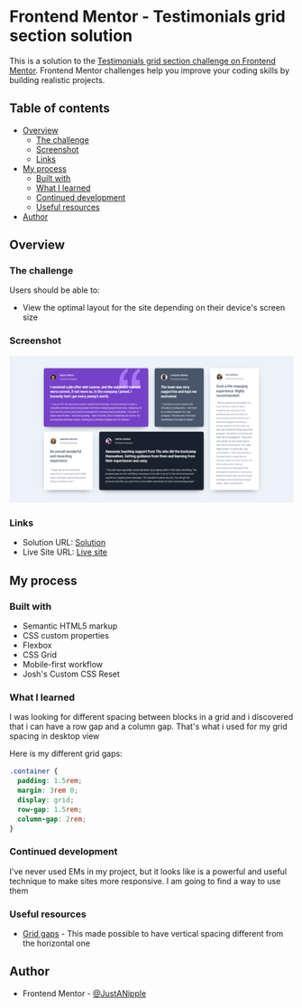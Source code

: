 # Frontend Mentor - Testimonials grid section solution

This is a solution to the [Testimonials grid section challenge on Frontend Mentor](https://www.frontendmentor.io/challenges/testimonials-grid-section-Nnw6J7Un7). Frontend Mentor challenges help you improve your coding skills by building realistic projects. 

## Table of contents

- [Overview](#overview)
  - [The challenge](#the-challenge)
  - [Screenshot](#screenshot)
  - [Links](#links)
- [My process](#my-process)
  - [Built with](#built-with)
  - [What I learned](#what-i-learned)
  - [Continued development](#continued-development)
  - [Useful resources](#useful-resources)
- [Author](#author)

## Overview

### The challenge

Users should be able to:

- View the optimal layout for the site depending on their device's screen size

### Screenshot

![](screenshot.png)

### Links

- Solution URL: [Solution](https://github.com/JustANipple/testimonials-grid-section/blob/master/style.css)
- Live Site URL: [Live site](https://justanipple.github.io/testimonials-grid-section/)

## My process

### Built with

- Semantic HTML5 markup
- CSS custom properties
- Flexbox
- CSS Grid
- Mobile-first workflow
- Josh's Custom CSS Reset

### What I learned

I was looking for different spacing between blocks in a grid and i discovered that i can have a row gap and a column gap. That's what i used for my grid spacing in desktop view

Here is my different grid gaps:

```css
.container {
  padding: 1.5rem;
  margin: 3rem 0;
  display: grid;
  row-gap: 1.5rem;
  column-gap: 2rem;
}
```

### Continued development

I've never used EMs in my project, but it looks like is a powerful and useful technique to make sites more responsive. I am going to find a way to use them

### Useful resources

- [Grid gaps](https://developer.mozilla.org/en-US/docs/Glossary/Gutters) - This made possible to have vertical spacing different from the horizontal one

## Author

- Frontend Mentor - [@JustANipple](https://www.frontendmentor.io/profile/JustANipple)
